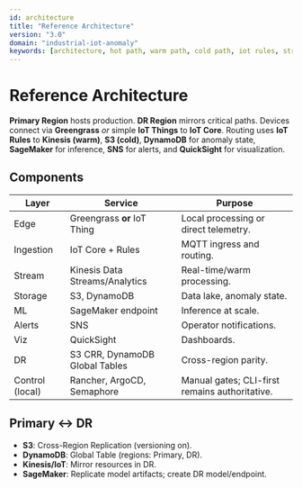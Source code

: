 ```yaml
---
id: architecture
title: "Reference Architecture"
version: "3.0"
domain: "industrial-iot-anomaly"
keywords: [architecture, hot path, warm path, cold path, iot rules, streams, sitewise, sns, quicksight]
---
```


# Reference Architecture

**Primary Region** hosts production. **DR Region** mirrors critical paths. Devices connect via **Greengrass** _or_ simple **IoT Things** to **IoT Core**. Routing uses **IoT Rules** to **Kinesis (warm)**, **S3 (cold)**, **DynamoDB** for anomaly state, **SageMaker** for inference, **SNS** for alerts, and **QuickSight** for visualization.

## Components
| Layer | Service | Purpose |
|---|---|---|
| Edge | Greengrass **or** IoT Thing | Local processing or direct telemetry. |
| Ingestion | IoT Core + Rules | MQTT ingress and routing. |
| Stream | Kinesis Data Streams/Analytics | Real-time/warm processing. |
| Storage | S3, DynamoDB | Data lake, anomaly state. |
| ML | SageMaker endpoint | Inference at scale. |
| Alerts | SNS | Operator notifications. |
| Viz | QuickSight | Dashboards. |
| DR | S3 CRR, DynamoDB Global Tables | Cross-region parity. |
| Control (local) | Rancher, ArgoCD, Semaphore | Manual gates; CLI-first remains authoritative. |

## Primary ↔ DR
- **S3**: Cross-Region Replication (versioning on).  
- **DynamoDB**: Global Table (regions: Primary, DR).  
- **Kinesis/IoT**: Mirror resources in DR.  
- **SageMaker**: Replicate model artifacts; create DR model/endpoint.
